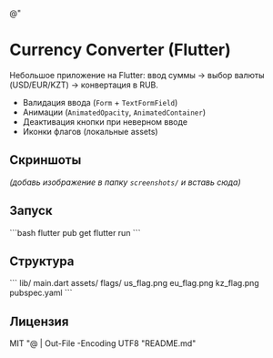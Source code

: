 @"
# Currency Converter (Flutter)

Небольшое приложение на Flutter: ввод суммы → выбор валюты (USD/EUR/KZT) → конвертация в RUB.
- Валидация ввода (`Form` + `TextFormField`)
- Анимации (`AnimatedOpacity`, `AnimatedContainer`)
- Деактивация кнопки при неверном вводе
- Иконки флагов (локальные assets)

## Скриншоты
_(добавь изображение в папку `screenshots/` и вставь сюда)_

## Запуск
\`\`\`bash
flutter pub get
flutter run
\`\`\`

## Структура
\`\`\`
lib/
main.dart
assets/
flags/
us_flag.png
eu_flag.png
kz_flag.png
pubspec.yaml
\`\`\`

## Лицензия
MIT
"@ | Out-File -Encoding UTF8 "README.md"
